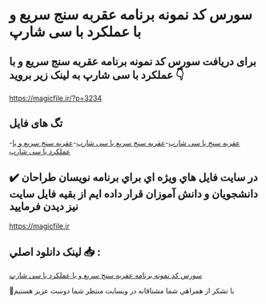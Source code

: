 # سورس کد نمونه برنامه عقربه سنج سریع و با عملکرد با سی شارپ

## برای دریافت سورس کد نمونه برنامه عقربه سنج سریع و با عملکرد با سی شارپ به لینک زیر بروید 👇

https://magicfile.ir/?p=3234

## تگ های فایل

-[عقربه سنج با سی شارپ](https://magicfile.ir/product/%d8%b3%d9%88%d8%b1%d8%b3-%d8%a8%d8%b1%d9%86%d8%a7%d9%85%d9%87-%d8%b9%d9%82%d8%b1%d8%a8%d9%87-%d8%b3%d9%86%d8%ac-%d8%b3%d8%b1%db%8c%d8%b9-%d8%a8%d8%a7-%d8%b9%d9%85%d9%84%da%a9%d8%b1%d8%af-%d8%a8%d8%a7-%d8%b3%db%8c-%d8%b4%d8%a7%d8%b1%d9%be/)-[عقربه سنج سریع با سی شارپ](https://magicfile.ir/product/%d8%b3%d9%88%d8%b1%d8%b3-%d8%a8%d8%b1%d9%86%d8%a7%d9%85%d9%87-%d8%b9%d9%82%d8%b1%d8%a8%d9%87-%d8%b3%d9%86%d8%ac-%d8%b3%d8%b1%db%8c%d8%b9-%d8%a8%d8%a7-%d8%b9%d9%85%d9%84%da%a9%d8%b1%d8%af-%d8%a8%d8%a7-%d8%b3%db%8c-%d8%b4%d8%a7%d8%b1%d9%be/)-[عقربه سنج سریع و با عملکرد با سی شارپ](https://magicfile.ir/product/%d8%b3%d9%88%d8%b1%d8%b3-%d8%a8%d8%b1%d9%86%d8%a7%d9%85%d9%87-%d8%b9%d9%82%d8%b1%d8%a8%d9%87-%d8%b3%d9%86%d8%ac-%d8%b3%d8%b1%db%8c%d8%b9-%d8%a8%d8%a7-%d8%b9%d9%85%d9%84%da%a9%d8%b1%d8%af-%d8%a8%d8%a7-%d8%b3%db%8c-%d8%b4%d8%a7%d8%b1%d9%be/)

## ✔️ در سايت فايل هاي ويژه اي براي برنامه نويسان طراحان دانشجويان و دانش آموزان قرار داده ايم از بقيه فايل سايت نيز ديدن فرماييد

https://magicfile.ir


## لينک دانلود اصلي 📥 :

[سورس کد نمونه برنامه عقربه سنج سریع و با عملکرد با سی شارپ](https://magicfile.ir/product/%d8%b3%d9%88%d8%b1%d8%b3-%d8%a8%d8%b1%d9%86%d8%a7%d9%85%d9%87-%d8%b9%d9%82%d8%b1%d8%a8%d9%87-%d8%b3%d9%86%d8%ac-%d8%b3%d8%b1%db%8c%d8%b9-%d8%a8%d8%a7-%d8%b9%d9%85%d9%84%da%a9%d8%b1%d8%af-%d8%a8%d8%a7-%d8%b3%db%8c-%d8%b4%d8%a7%d8%b1%d9%be/) 


🙏با تشکر از همراهي شما مشتاقانه در وبسایت منتظر شما دوست عزیز هستیم

